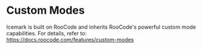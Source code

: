 # Custom Modes

Icemark is built on RooCode and inherits RooCode's powerful custom mode capabilities. For details, refer to:
https://docs.roocode.com/features/custom-modes 